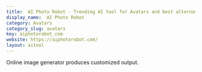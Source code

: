 ```yaml
---
title:  AI Photo Robot - Trending AI tool for Avatars and best alternatives
display_name:  AI Photo Robot
category: Avatars
category_slug: avatars
key: aiphotorobot_com
website: https://aiphotorobot.com/
layout: aitool
---
```


Online image generator produces customized output.
